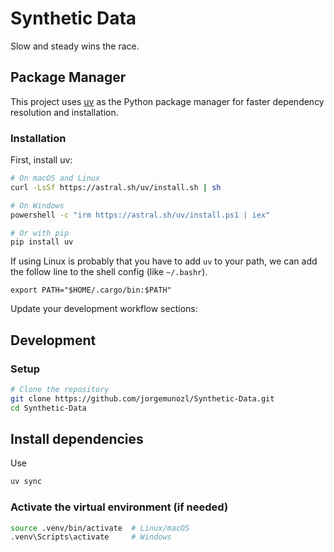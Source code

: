 # Synthetic Data

Slow and steady wins the race.

## Package Manager

This project uses [uv](https://github.com/astral-sh/uv) as the Python package manager for faster dependency resolution and installation.

### Installation

First, install uv:
```bash
# On macOS and Linux
curl -LsSf https://astral.sh/uv/install.sh | sh

# On Windows
powershell -c "irm https://astral.sh/uv/install.ps1 | iex"

# Or with pip
pip install uv
```

If using Linux is probably that you have to add ```uv``` to your path, we can add the follow line to the shell config (like ```~/.bashr```).

```
export PATH="$HOME/.cargo/bin:$PATH"
```

Update your development workflow sections:

## Development

### Setup
```bash
# Clone the repository
git clone https://github.com/jorgemunozl/Synthetic-Data.git
cd Synthetic-Data
```

## Install dependencies

Use
```bash
uv sync
```

### Activate the virtual environment (if needed)

```bash
source .venv/bin/activate  # Linux/macOS
.venv\Scripts\activate     # Windows
```

